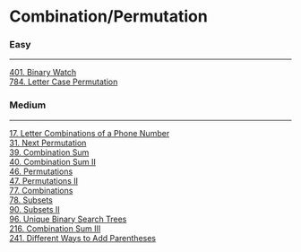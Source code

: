 # Combination/Permutation

### Easy
---
[401. Binary Watch](solutions/0401-Binary%20Watch.md)</br>
[784. Letter Case Permutation](solutions/0784-Letter%20Case%20Permutation.md)</br>

### Medium
---
[17. Letter Combinations of a Phone Number](solutions/0017-Letter%20Combinations%20of%20a%20Phone%20Number.md)</br>
[31. Next Permutation](solutions/0031-Next%20Permutation.md)</br>
[39. Combination Sum](solutions/0039-Combination%20Sum.md)</br>
[40. Combination Sum II](solutions/0040-Combination%20Sum%20II.md)</br>
[46. Permutations](solutions/0046-Permutations.md)</br>
[47. Permutations II](solutions/0047-Permutations%20II.md)</br>
[77. Combinations](solutions/0077-Combinations.md)</br>
[78. Subsets](solutions/0078-Subsets.md)</br>
[90. Subsets II](solutions/0090-Subsets%20II.md)</br>
[96. Unique Binary Search Trees](solutions/0096-Unique%20Binary%20Search%20Trees.md)</br>
[216. Combination Sum III](solutions/0216-Combination%20Sum%20III.md)</br>
[241. Different Ways to Add Parentheses](solutions/0241-Different%20Ways%20to%20Add%20Parentheses.md)</br>
